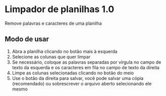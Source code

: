 # Limpador de planilhas 1.0

Remove palavras e caracteres de uma planilha

## Modo de usar

1. Abra a planilha clicando no botão mais à esquerda
2. Selecione as colunas que quer limpar
3. Se necessário, coloque as palavras separadas por vírgula no campo de texto da esquerda e os caracteres em fila no campo de texto da direita
4. Limpe as colunas selecionadas clicando no botão do meio
5. Use o botão da direita para salvar, você pode salvar uma cópia (recomendado) ou sobrescrever o arquivo aberto selecionando ele mesmo